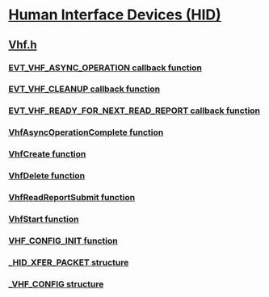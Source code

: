 # [Human Interface Devices (HID)](../_hid/index.md)
## [Vhf.h](index.md)
### [EVT_VHF_ASYNC_OPERATION callback function](../vhf/nc-vhf-evt_vhf_async_operation.md)
### [EVT_VHF_CLEANUP callback function](../vhf/nc-vhf-evt_vhf_cleanup.md)
### [EVT_VHF_READY_FOR_NEXT_READ_REPORT callback function](../vhf/nc-vhf-evt_vhf_ready_for_next_read_report.md)
### [VhfAsyncOperationComplete function](../vhf/nf-vhf-vhfasyncoperationcomplete.md)
### [VhfCreate function](../vhf/nf-vhf-vhfcreate.md)
### [VhfDelete function](../vhf/nf-vhf-vhfdelete.md)
### [VhfReadReportSubmit function](../vhf/nf-vhf-vhfreadreportsubmit.md)
### [VhfStart function](../vhf/nf-vhf-vhfstart.md)
### [VHF_CONFIG_INIT function](../vhf/nf-vhf-vhf_config_init.md)
### [_HID_XFER_PACKET structure](../vhf/ns-vhf-_hid_xfer_packet.md)
### [_VHF_CONFIG structure](../vhf/ns-vhf-_vhf_config.md)
